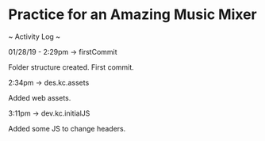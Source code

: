 # Practice for an Amazing Music Mixer


~ Activity Log ~

01/28/19 - 2:29pm -> firstCommit

Folder structure created. First commit.

2:34pm -> des.kc.assets

Added web assets.

3:11pm -> dev.kc.initialJS

Added some JS to change headers.